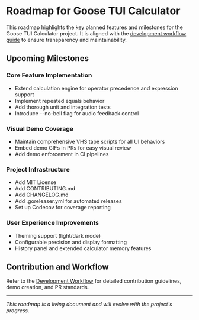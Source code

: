 # Roadmap for Goose TUI Calculator

This roadmap highlights the key planned features and milestones for the Goose TUI Calculator project. It is aligned with the [development workflow guide](docs/development-workflow.md) to ensure transparency and maintainability.

## Upcoming Milestones

### Core Feature Implementation
- Extend calculation engine for operator precedence and expression support
- Implement repeated equals behavior
- Add thorough unit and integration tests
- Introduce --no-bell flag for audio feedback control

### Visual Demo Coverage
- Maintain comprehensive VHS tape scripts for all UI behaviors
- Embed demo GIFs in PRs for easy visual review
- Add demo enforcement in CI pipelines

### Project Infrastructure
- Add MIT License
- Add CONTRIBUTING.md
- Add CHANGELOG.md
- Add .goreleaser.yml for automated releases
- Set up Codecov for coverage reporting

### User Experience Improvements
- Theming support (light/dark mode)
- Configurable precision and display formatting
- History panel and extended calculator memory features

## Contribution and Workflow

Refer to the [Development Workflow](docs/development-workflow.md) for detailed contribution guidelines, demo creation, and PR standards.

---

*This roadmap is a living document and will evolve with the project's progress.*
